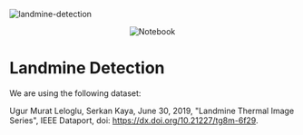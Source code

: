 ![landmine-detection](https://socialify.git.ci/shelcia/landmine-detection/image?description=1&descriptionEditable=Detection%20of%20buried%2F%20semi-buried%20Landmine%20with%20RESNET-18&font=Source%20Code%20Pro&language=1&owner=1&theme=Dark)


<div align="center">
  
  ![Notebook](https://img.shields.io/badge/Jupyter%20Notebook-blue?style=for-the-badge&logo=python&logoColor=white)
  
 </div>


# Landmine Detection



We are using the following dataset:

Ugur Murat Leloglu, Serkan Kaya, June 30, 2019, "Landmine Thermal Image Series", IEEE Dataport, doi: https://dx.doi.org/10.21227/tg8m-6f29.



